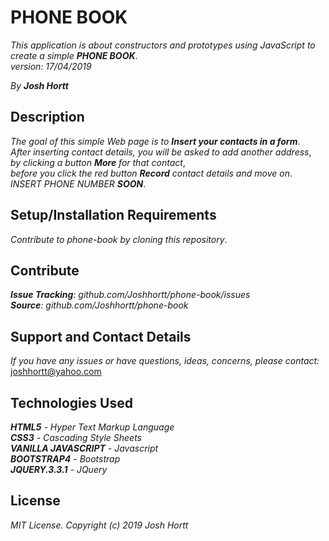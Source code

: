 # PHONE BOOK

_This application is about constructors and prototypes using JavaScript to create a simple **PHONE BOOK**_.<br/>
_version: 17/04/2019_<br/>

_By **Josh Hortt**_

## Description

_The goal of this simple Web page is to **Insert your contacts in a form**_.<br/>
_After inserting contact details, you will be asked to add another address_,<br/>
_by clicking a button **More** for that contact_,<br/>
_before you click the red button **Record** contact details and move on_.<br/>
_INSERT PHONE NUMBER **SOON**_.

## Setup/Installation Requirements

_Contribute to phone-book by cloning this repository_.

## Contribute

_**Issue Tracking**: github.com/Joshhortt/phone-book/issues_<br/>
_**Source**: github.com/Joshhortt/phone-book_

## Support and Contact Details

_If you have any issues or have questions, ideas, concerns, please contact:_ joshhortt@yahoo.com

## Technologies Used

_**HTML5** - Hyper Text Markup Language_<br/>
_**CSS3** - Cascading Style Sheets_<br/>
_**VANILLA JAVASCRIPT** - Javascript_</br>
_**BOOTSTRAP4** - Bootstrap_</br>
_**JQUERY.3.3.1** - JQuery_

## License

*MIT License. Copyright (c) 2019 Josh Hortt*
